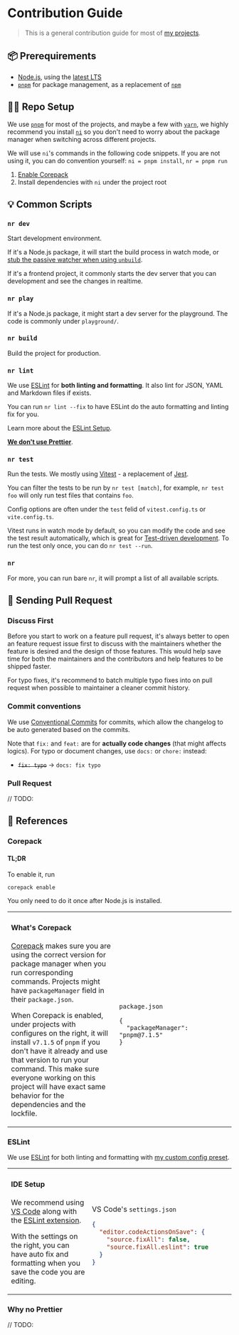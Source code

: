 # Contribution Guide

> This is a general contribution guide for most of [my projects](https://antfu.me/projects).

## 📦 Prerequirements

- [Node.js](https://nodejs.org/), using the [latest LTS](https://nodejs.org/en/about/releases/)
- [`pnpm`](https://pnpm.io/) for package management, as a replacement of [`npm`](https://docs.npmjs.com/cli/v8)

## 👨‍💻 Repo Setup

We use [`pnpm`](https://pnpm.io/) for most of the projects, and maybe a few with [`yarn`](https://classic.yarnpkg.com/), we highly recommend you install [`ni`](https://github.com/antfu/ni) so you don't need to worry about the package manager when switching across different projects.

We will use `ni`'s commands in the following code snippets. If you are not using it, you can do convention yourself: `ni = pnpm install`, `nr = pnpm run`

1. [Enable Corepack](#corepack)
3. Install dependencies with `ni` under the project root

## 💡 Common Scripts

### `nr dev`

Start development environment.

If it's a Node.js package, it will start the build process in watch mode, or [stub the passive watcher when using `unbuild`](https://antfu.me/posts/publish-esm-and-cjs#stubbing).

If it's a frontend project, it commonly starts the dev server that you can development and see the changes in realtime.

### `nr play`

If it's a Node.js package, it might start a dev server for the playground. The code is commonly under `playground/`.

### `nr build`

Build the project for production.

### `nr lint`

We use [ESLint](https://eslint.org/) for **both linting and formatting**. It also lint for JSON, YAML and Markdown files if exists.

You can run `nr lint --fix` to have ESLint do the auto formatting and linting fix for you.

Learn more about the [ESLint Setup](#eslint).

[**We don't use Prettier**](#why-no-prettier).

### `nr test`

Run the tests. We mostly using [Vitest](https://vitest.dev/) - a replacement of [Jest](https://jestjs.io/).

You can filter the tests to be run by `nr test [match]`, for example, `nr test foo` will only run test files that contains `foo`.

Config options are often under the `test` felid of `vitest.config.ts` or `vite.config.ts`.

Vitest runs in watch mode by default, so you can modify the code and see the test result automatically, which is great for [Test-driven development](https://en.wikipedia.org/wiki/Test-driven_development). To run the test only once, you can do `nr test --run`.

### `nr`

For more, you can run bare `nr`, it will prompt a list of all available scripts.

## 🙌 Sending Pull Request

### Discuss First

Before you start to work on a feature pull request, it's always better to open an feature request issue first to discuss with the maintainers whether the feature is desired and the design of those features. This would help save time for both the maintainers and the contributors and help features to be shipped faster.

For typo fixes, it's recommend to batch multiple typo fixes into on pull request when possible to maintainer a cleaner commit history.

### Commit conventions

We use [Conventional Commits](https://www.conventionalcommits.org/) for commits, which allow the changelog to be auto generated based on the commits.

Note that `fix:` and `feat:` are for **actually code changes** (that might affects logics).
For typo or document changes, use `docs:` or `chore:` instead:

- ~~`fix: typo`~~ -> `docs: fix typo`

### Pull Request

// TODO:

## 📖 References

### Corepack

#### TL;DR

To enable it, run

```bash
corepack enable
```

You only need to do it once after Node.js is installed.

<table><tr><td width="500px" valign="top">

#### What's Corepack

[Corepack](https://nodejs.org/api/corepack.html) makes sure you are using the correct version for package manager when you run corresponding commands. Projects might have `packageManager` field in their `package.json`.

When Corepack is enabled, under projects with configures on the right, it will install `v7.1.5` of `pnpm` if you don't have it already and use that version to run your command. This make sure everyone working on this project will have exact same behavior for the dependencies and the lockfile.

</td><td width="500px"><br>

`package.json`

```jsonc
{
  "packageManager": "pnpm@7.1.5"
}
```

</td></tr></table>

### ESLint

We use [ESLint](https://eslint.org/) for both linting and formatting with [my custom config preset](https://github.com/antfu/eslint-config).

<table><tr><td width="500px" valign="top">

#### IDE Setup

We recommend using [VS Code](https://code.visualstudio.com/) along with the [ESLint extension](https://marketplace.visualstudio.com/items?itemName=dbaeumer.vscode-eslint).

With the settings on the right, you can have auto fix and formatting when you save the code you are editing.

</td><td width="500px"><br>

VS Code's `settings.json`

```json
{
  "editor.codeActionsOnSave": {
    "source.fixAll": false,
    "source.fixAll.eslint": true
  }
}
```
  
</td></tr></table>
  

### Why no Prettier

// TODO:
